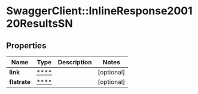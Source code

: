 # SwaggerClient::InlineResponse200120ResultsSN

## Properties
Name | Type | Description | Notes
------------ | ------------- | ------------- | -------------
**link** | [****](.md) |  | [optional] 
**flatrate** | [****](.md) |  | [optional] 

